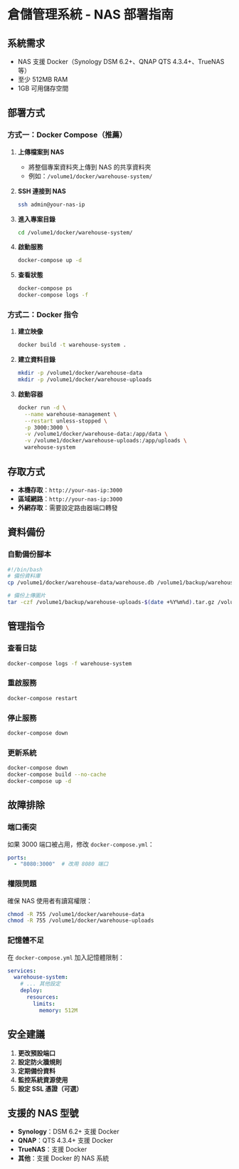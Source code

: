# 倉儲管理系統 - NAS 部署指南

## 系統需求
- NAS 支援 Docker（Synology DSM 6.2+、QNAP QTS 4.3.4+、TrueNAS 等）
- 至少 512MB RAM
- 1GB 可用儲存空間

## 部署方式

### 方式一：Docker Compose（推薦）

1. **上傳檔案到 NAS**
   - 將整個專案資料夾上傳到 NAS 的共享資料夾
   - 例如：`/volume1/docker/warehouse-system/`

2. **SSH 連接到 NAS**
   ```bash
   ssh admin@your-nas-ip
   ```

3. **進入專案目錄**
   ```bash
   cd /volume1/docker/warehouse-system/
   ```

4. **啟動服務**
   ```bash
   docker-compose up -d
   ```

5. **查看狀態**
   ```bash
   docker-compose ps
   docker-compose logs -f
   ```

### 方式二：Docker 指令

1. **建立映像**
   ```bash
   docker build -t warehouse-system .
   ```

2. **建立資料目錄**
   ```bash
   mkdir -p /volume1/docker/warehouse-data
   mkdir -p /volume1/docker/warehouse-uploads
   ```

3. **啟動容器**
   ```bash
   docker run -d \
     --name warehouse-management \
     --restart unless-stopped \
     -p 3000:3000 \
     -v /volume1/docker/warehouse-data:/app/data \
     -v /volume1/docker/warehouse-uploads:/app/uploads \
     warehouse-system
   ```

## 存取方式

- **本機存取**：`http://your-nas-ip:3000`
- **區域網路**：`http://your-nas-ip:3000`
- **外網存取**：需要設定路由器端口轉發

## 資料備份

### 自動備份腳本
```bash
#!/bin/bash
# 備份資料庫
cp /volume1/docker/warehouse-data/warehouse.db /volume1/backup/warehouse-$(date +%Y%m%d).db

# 備份上傳圖片
tar -czf /volume1/backup/warehouse-uploads-$(date +%Y%m%d).tar.gz /volume1/docker/warehouse-uploads/
```

## 管理指令

### 查看日誌
```bash
docker-compose logs -f warehouse-system
```

### 重啟服務
```bash
docker-compose restart
```

### 停止服務
```bash
docker-compose down
```

### 更新系統
```bash
docker-compose down
docker-compose build --no-cache
docker-compose up -d
```

## 故障排除

### 端口衝突
如果 3000 端口被占用，修改 `docker-compose.yml`：
```yaml
ports:
  - "8080:3000"  # 改用 8080 端口
```

### 權限問題
確保 NAS 使用者有讀寫權限：
```bash
chmod -R 755 /volume1/docker/warehouse-data
chmod -R 755 /volume1/docker/warehouse-uploads
```

### 記憶體不足
在 `docker-compose.yml` 加入記憶體限制：
```yaml
services:
  warehouse-system:
    # ... 其他設定
    deploy:
      resources:
        limits:
          memory: 512M
```

## 安全建議

1. **更改預設端口**
2. **設定防火牆規則**
3. **定期備份資料**
4. **監控系統資源使用**
5. **設定 SSL 憑證（可選）**

## 支援的 NAS 型號

- **Synology**：DSM 6.2+ 支援 Docker
- **QNAP**：QTS 4.3.4+ 支援 Docker
- **TrueNAS**：支援 Docker
- **其他**：支援 Docker 的 NAS 系統
